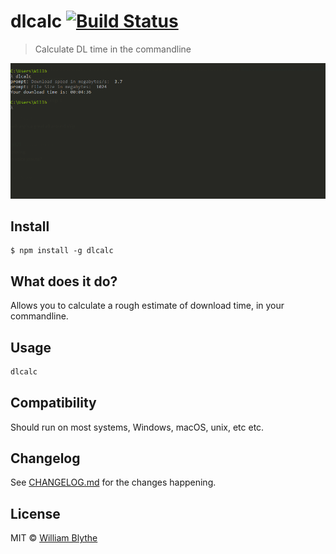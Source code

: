 # dlcalc [![Build Status](https://travis-ci.org/willyb321/dlCalc.svg?branch=master)](https://travis-ci.org/willyb321/dlCalc)

> Calculate DL time in the commandline

![Example](https://raw.githubusercontent.com/willyb321/dlCalc/master/example.png)

## Install

```
$ npm install -g dlcalc
```
## What does it do?
Allows you to calculate a rough estimate of download time, in your commandline.


## Usage

```sh
dlcalc
```

## Compatibility
Should run on most systems, Windows, macOS, unix, etc etc.

## Changelog
See [CHANGELOG.md](https://github.com/willyb321/dlCalc/blob/master/CHANGELOG.md) for the changes happening.

## License

MIT © [William Blythe](https://tehsuperwilly.tech)
